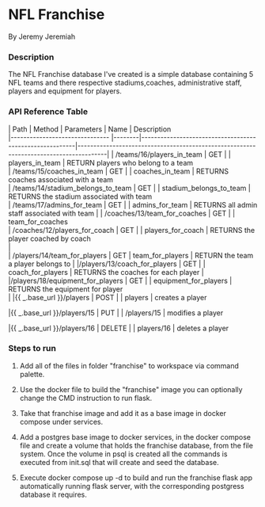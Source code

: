 
# NFL Franchise


By Jeremy Jeremiah


### Description ###
The NFL Franchise database I've created is a simple database containing 5 NFL teams and there respective stadiums,coaches,
administrative staff, players and equipment for players.

### API Reference Table ###
| Path                              | Method | Parameters         | Name                    | Description                                                       
|-------------------------------    |--------|---------------------------------------------------------|---------------------------------------------------------------------------------------|
| /teams/16/players_in_team         | GET    |                    | players_in_team         | RETURN players who belong to a team                                               
| /teams/15/coaches_in_team         | GET    |                    | coaches_in_team         | RETURNS coaches associated with a team                                        
| /teams/14/stadium_belongs_to_team | GET    |                    | stadium_belongs_to_team | RETURNS the stadium associated with team  
| /teams/17/admins_for_team         | GET    |                    | admins_for_team         | RETURNS all admin staff associated with team
                                            |
| /coaches/13/team_for_coaches      | GET    |                    | team_for_coaches                                         
| /coaches/12/players_for_coach     | GET    |                    | players_for_coach       | RETURNS the player coached by coach           
|                                                                                   
| /players/14/team_for_players      | GET    |                      team_for_players        | RETURN the team a player belongs to
| 
|/players/13/coach_for_players      | GET    |                    | coach_for_players       | RETURNS the coaches for each player
|
|/players/18/equipment_for_players  | GET    |                    | equipment_for_players   | RETURNS the equipment for player  
| 
|{{ _.base_url }}/players           | POST   |                    | players                 | creates a player

|{{ _.base_url }}/players/15        | PUT    |                    | /players/15             | modifies a player

|{{ _.base_url }}/players/16        | DELETE |                    | players/16              | deletes a player
   

### Steps to run ###
1. Add all of the files in folder "franchise" to workspace via command palette.

2. Use the docker file to build the "franchise" image you can optionally change the CMD instruction to run flask.

3. Take that franchise image and add it as a base image in docker compose under services.

4. Add a postgres base image to docker services, in the docker compose file and create a volume that holds the franchise database, from
   the file system.
   Once the volume in psql is created all the commands is executed from init.sql that will create and seed the database.

5. Execute docker compose up -d to build and run the franchise flask app automatically running flask server, with the corresponding
   postgress database it requires.

